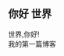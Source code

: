 [prop:title]: 你好,世界!
[prop:author]: Fivewords
[prop:photo]: img/photo.gif
[prop:date]: 2019年1月31日
[prop:tags]: life
[prop:memo]: 简单的介绍

## 你好 世界  
世界,你好!  
我的第一篇博客

